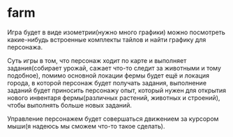 # farm
Игра будет в виде изометрии(нужно много графики)
можно посмотреть какие-нибудь встроенные комплекты тайлов и найти графику для персонажа.

Суть игры в том, что персонаж ходит по карте и выполняет задания(собирает урожай, сажает что-то следит за животными и тому подобное), помимо основной локации фермы будет ещё и локация города, в которой персонаж будет получать задания, выполнение заданий будет приносить персонажу опыт, который нужен для открытия нового инвентаря фермы(различных растений, животных и строений), чтобы выполнять больше новых заданий.

Управление персонажем будет совершаться движением за курсором мыши(я надеюсь мы сможем что-то такое сделать).